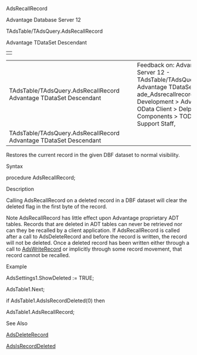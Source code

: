 AdsRecallRecord




Advantage Database Server 12  

TAdsTable/TAdsQuery.AdsRecallRecord

Advantage TDataSet Descendant

|  |
| --- |
|  |

|  |  |  |  |  |
| --- | --- | --- | --- | --- |
| TAdsTable/TAdsQuery.AdsRecallRecord  Advantage TDataSet Descendant |  |  | Feedback on: Advantage Database Server 12 - TAdsTable/TAdsQuery.AdsRecallRecord Advantage TDataSet Descendant ade\_Adsrecallrecord Advantage Web Development > Advantage Delphi OData Client > Delphi OData Components > TODataSet / Dear Support Staff, |  |
| TAdsTable/TAdsQuery.AdsRecallRecord  Advantage TDataSet Descendant |  |  |  |  |

Restores the current record in the given DBF dataset to normal visibility.

Syntax

procedure AdsRecallRecord;

Description

Calling AdsRecallRecord on a deleted record in a DBF dataset will clear the deleted flag in the first byte of the record.

Note AdsRecallRecord has little effect upon Advantage proprietary ADT tables. Records that are deleted in ADT tables can never be retrieved nor can they be recalled by a client application. If AdsRecallRecord is called after a call to AdsDeleteRecord and before the record is written, the record will not be deleted. Once a deleted record has been written either through a call to [AdsWriteRecord](ade_adswriterecord.htm) or implicitly through some record movement, that record cannot be recalled.

Example

AdsSettings1.ShowDeleted := TRUE;

AdsTable1.Next;

if AdsTable1.AdsIsRecordDeleted(0) then

AdsTable1.AdsRecallRecord;

See Also

[AdsDeleteRecord](ade_adsdeleterecord.htm)

[AdsIsRecordDeleted](ade_adsisrecorddeleted.htm)